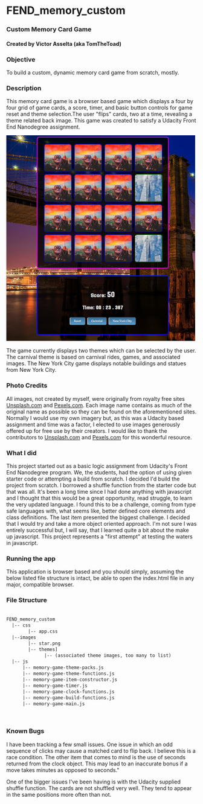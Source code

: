 # FEND_memory_custom

<h3>Custom Memory Card Game</h3>
<h4>Created by Victor Asselta (aka TomTheToad)</h4>

<h3>Objective</h3>
<p>To build a custom, dynamic memory card game from scratch, mostly.</p>

<h3>Description</h3>
<p>This memory card game is a browser based game which displays a four by four grid of game cards, a score, timer, and basic button controls for game reset and theme selection.The user "flips" cards, two at a time, revealing a theme related back image. This game was created to satisfy a Udacity Front End Nanodegree assignment.</p>

![alt text](images/memory-game-screen-shot.jpg "Memory Game New York Theme")

<p>The game currently displays two themes which can be selected by the user. The carnival theme is based on carnival rides, games, and associated images. The New York City game displays notable buildings and statues from New York City.</p>

<h3>Photo Credits</h3>
<p>All images, not created by myself, were originally from royalty free sites <a href="https://unsplash.com">Unsplash.com</a> and <a href="https://www.pexels.com">Pexels.com</a>. Each image name contains as much of the original name as possible so they can be found on the aforementioned sites. Normally I would use my own imagery but, as this was a Udacity based assignment and time was a factor, I elected to use images generously offered up for free use by their creators. I would like to thank the contributors to <a href="https://unsplash.com">Unsplash.com</a> and <a href="https://www.pexels.com">Pexels.com</a> for this wonderful resource.</p>

<h3>What I did</h3>
<p>This project started out as a basic logic assignment from Udacity's Front End Nanodegree program. We, the students, had the option of using given starter code or attempting a build from scratch. I decided I'd build the project from scratch. I borrowed a shuffle function from the starter code but that was all. It's been a long time since I had done anything with javascript and I thought that this would be a great opportunity, read struggle, to learn the very updated language. I found this to be a challenge, coming from type safe languages with, what seems like, better defined core elements and class definitions. The last item presented the biggest challenge. I decided that I would try and take a more object oriented approach. I'm not sure I was entirely successful but, I will say, that I learned quite a bit about the make up javascript. This project represents a "first attempt" at testing the waters in javascript.</p>

<h3>Running the app</h3>
<p>This application is browser based and you should simply, assuming the below listed file structure is intact, be able to open the index.html file in any major, compatible browser.</p>

<h3>File Structure</h3>

<pre>
<code>
FEND_memory_custom
  |-- css
        |-- app.css
  |--images
        |-- star.png
        |-- themes]
              |-- (associated theme images, too many to list)
  |-- js
      |-- memory-game-theme-packs.js
      |-- memory-game-theme-functions.js
      |-- memory-game-item-constructor.js
      |-- memory-game-timer.js
      |-- memory-game-clock-functions.js
      |-- memory-game-build-functions.js
      |-- memory-game-main.js
 </code>
 </pre>
 
<h3>Known Bugs</h3>
<p>I have been tracking a few small issues. One issue in which an odd sequence of clicks may cause a matched card to flip back. I believe this is a race condition. The other item that comes to mind is the use of seconds returned from the clock object. This may lead to an inaccurate bonus if a move takes minutes as opposed to seconds."</p>
  
<p>One of the bigger issues I've been having is with the Udacity supplied shuffle function. The cards are not shuffled very well. They tend to appear in the same positions more often than not. </p>
